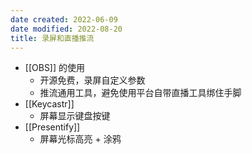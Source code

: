 ```yaml
---
date created: 2022-06-09
date modified: 2022-08-20
title: 录屏和直播推流
---
```

- [[OBS]] 的使用
	- 开源免费，录屏自定义参数
	- 推流通用工具，避免使用平台自带直播工具绑住手脚
- [[Keycastr]]
	- 屏幕显示键盘按键
- [[Presentify]]
	- 屏幕光标高亮 + 涂鸦

